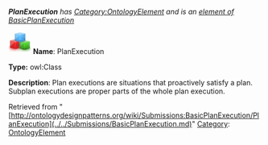 ___PlanExecution__ has [Category:OntologyElement](../../Category/OntologyElement.md "Category:OntologyElement") and is an [element of](../../Property/ElementOf.md "Property:ElementOf") [BasicPlanExecution](../../Submissions/BasicPlanExecution.md "Submissions:BasicPlanExecution")_


  




[![Class](../../images/thumb/2/27/Class.gif/45px-Class.gif)](../../Image/Class.gif.md "Class")
__Name__: PlanExecution 


__Type:__ owl:Class 


__Description__: Plan executions are situations that proactively satisfy a plan. Subplan executions are proper parts of the whole plan execution. 





Retrieved from "[http://ontologydesignpatterns.org/wiki/Submissions:BasicPlanExecution/PlanExecution](../../Submissions/BasicPlanExecution.md)"
 [Category](http://ontologydesignpatterns.org/wiki/Special:Categories "Special:Categories"): [OntologyElement](../../Category/OntologyElement.md "Category:OntologyElement")